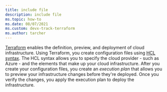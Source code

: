 ```yaml
---
title: include file
description: include file
ms.topic: how-to
ms.date: 08/07/2021
ms.custom: devx-track-terraform
ms.author: tarcher
---
```


[Terraform](https://www.terraform.io) enables the definition, preview, and deployment of cloud infrastructure. Using Terraform, you create configuration files using [HCL syntax](https://www.terraform.io/docs/configuration/syntax.html). The HCL syntax allows you to specify the cloud provider - such as Azure - and the elements that make up your cloud infrastructure. After you create your configuration files, you create an *execution plan* that allows you to preview your infrastructure changes before they're deployed. Once you verify the changes, you apply the execution plan to deploy the infrastructure.
